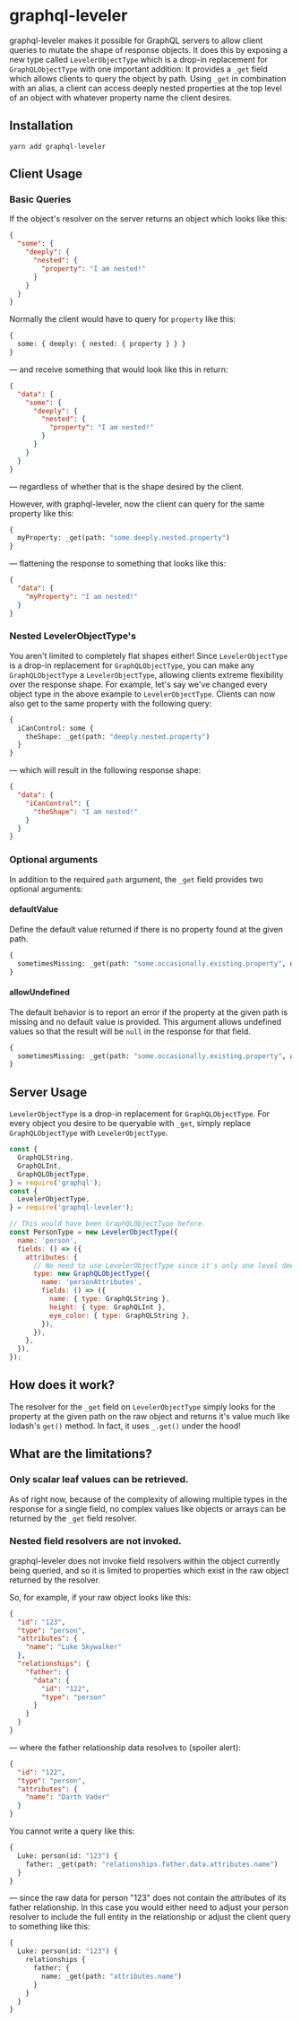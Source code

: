# graphql-leveler

graphql-leveler makes it possible for GraphQL servers to allow client queries to mutate the shape of response objects. It does this by exposing a new type called `LevelerObjectType` which is a drop-in replacement for `GraphQLObjectType` with one important addition: It provides a `_get` field which allows clients to query the object by path. Using `_get` in combination with an alias, a client can access deeply nested properties at the top level of an object with whatever property name the client desires.

## Installation

`yarn add graphql-leveler`

## Client Usage

### Basic Queries

If the object's resolver on the server returns an object which looks like this:

```json
{
  "some": {
    "deeply": {
      "nested": {
        "property": "I am nested!"
      }
    }
  }
}
```

Normally the client would have to query for `property` like this:

```graphql
{
  some: { deeply: { nested: { property } } }
}
```

— and receive something that would look like this in return:

```json
{
  "data": {
    "some": {
      "deeply": {
        "nested": {
          "property": "I am nested!"
        }
      }
    }
  }
}
```

— regardless of whether that is the shape desired by the client.

However, with graphql-leveler, now the client can query for the same property like this:

```graphql
{
  myProperty: _get(path: "some.deeply.nested.property")
}
```

— flattening the response to something that looks like this:

```json
{
  "data": {
    "myProperty": "I am nested!"
  }
}
```

### Nested LevelerObjectType's

You aren't limited to completely flat shapes either! Since `LevelerObjectType` is a drop-in replacement for `GraphQLObjectType`, you can make any `GraphQLObjectType` a `LevelerObjectType`, allowing clients extreme flexibility over the response shape. For example, let's say we've changed every object type in the above example to `LevelerObjectType`. Clients can now also get to the same property with the following query:

```graphql
{
  iCanControl: some {
    theShape: _get(path: "deeply.nested.property")
  }
}
```

— which will result in the following response shape:

```json
{
  "data": {
    "iCanControl": {
      "theShape": "I am nested!"
    }
  }
}
```

### Optional arguments

In addition to the required `path` argument, the `_get` field provides two optional arguments:

#### defaultValue

Define the default value returned if there is no property found at the given path.

```graphql
{
  sometimesMissing: _get(path: "some.occasionally.existing.property", defaultValue: "missing")
}
```

#### allowUndefined

The default behavior is to report an error if the property at the given path is missing and no default value is provided. This argument allows undefined values so that the result will be `null` in the response for that field.

```graphql
{
  sometimesMissing: _get(path: "some.occasionally.existing.property", allowUndefined: true)
}
```

## Server Usage

`LevelerObjectType` is a drop-in replacement for `GraphQLObjectType`. For every object you desire to be queryable with `_get`, simply replace `GraphQLObjectType` with `LevelerObjectType`.

```javascript
const {
  GraphQLString,
  GraphQLInt,
  GraphQLObjectType,
} = require('graphql');
const {
  LevelerObjectType,
} = require('graphql-leveler');

// This would have been GraphQLObjectType before.
const PersonType = new LevelerObjectType({
  name: 'person',
  fields: () => ({
    attributes: {
      // No need to use LevelerObjectType since it's only one level deep.
      type: new GraphQLObjectType({
        name: 'personAttributes',
        fields: () => ({
          name: { type: GraphQLString },
          height: { type: GraphQLInt },
          eye_color: { type: GraphQLString },
        }),
      }),
    },
  }),
});
```

## How does it work?

The resolver for the `_get` field on `LevelerObjectType` simply looks for the property at the given path on the raw object and returns it's value much like lodash's `get()` method. In fact, it uses `_.get()` under the hood!

## What are the limitations?

### Only scalar leaf values can be retrieved.

As of right now, because of the complexity of allowing multiple types in the response for a single field, no complex values like objects or arrays can be returned by the `_get` field resolver.

### Nested field resolvers are not invoked.

graphql-leveler does not invoke field resolvers within the object currently being queried, and so it is limited to properties which exist in the raw object returned by the resolver.

So, for example, if your raw object looks like this:

```json
{
  "id": "123",
  "type": "person",
  "attributes": {
    "name": "Luke Skywalker"
  },
  "relationships": {
    "father": {
      "data": {
        "id": "122",
        "type": "person"
      }
    }
  }
}
```

— where the father relationship data resolves to (spoiler alert):

```json
{
  "id": "122",
  "type": "person",
  "attributes": {
    "name": "Darth Vader"
  }
}
```

You cannot write a query like this:

```graphql
{
  Luke: person(id: "123") {
    father: _get(path: "relationships.father.data.attributes.name")
  }
}
```

— since the raw data for person "123" does not contain the attributes of its father relationship. In this case you would either need to adjust your person resolver to include the full entity in the relationship or adjust the client query to something like this:

```graphql
{
  Luke: person(id: "123") {
    relationships {
      father: {
        name: _get(path: "attributes.name")
      }
    }
  }
}
```
